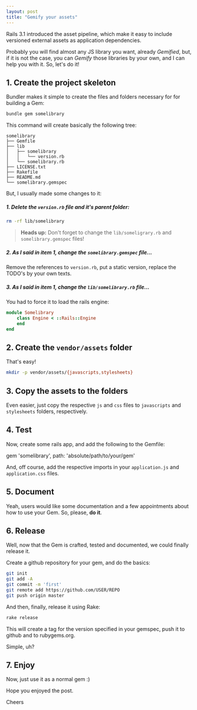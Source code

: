 ```yaml
---
layout: post
title: "Gemify your assets"
---
```


Rails 3.1 introduced the asset pipeline, which make it easy to include versioned
external assets as application dependencies.

Probably you will find almost any JS library you want, already _Gemified_,
but, if it is not the case, you can _Gemify_ those libraries by your own, and I
can help you with it. So, let's do it!

## 1. Create the project skeleton

Bundler makes it simple to create the files and folders necessary for for
building a Gem:

```bash
bundle gem somelibrary
```

This command will create basically the following tree:


    somelibrary
    ├── Gemfile
    ├── lib
    │   ├── somelibrary
    │   │   └── version.rb
    │   └── somelibrary.rb
    ├── LICENSE.txt
    ├── Rakefile
    ├── README.md
    └── somelibrary.gemspec


But, I usually made some changes to it:

##### 1. Delete the `version.rb` file and it's parent folder:

```bash
rm -rf lib/somelibrary
```

> **Heads up:** Don't forget to change the `lib/someligrary.rb` and
`somelibrary.gemspec` files!


##### 2. As I said in item 1, change the `somelibrary.gemspec` file...

Remove the references to `version.rb`, put a static version, replace the TODO's
by your own texts.

##### 3. As I said in item 1, change the `lib/somelibrary.rb` file...

You had to force it to load the rails engine:

```ruby
module Somelibrary
    class Engine < ::Rails::Engine
    end
end
```

## 2. Create the `vendor/assets` folder

That's easy!

```bash
mkdir -p vendor/assets/{javascripts,stylesheets}
```

## 3. Copy the assets to the folders

Even easier, just copy the respective `js` and `css` files to `javascripts`
and `stylesheets` folders, respectively.

## 4. Test

Now, create some rails app, and add the following to the Gemfile:

gem 'somelibrary', path: 'absolute/path/to/your/gem'

And, off course, add the respective imports in your `application.js` and
`application.css` files.

## 5. Document

Yeah, users would like some documentation and a few appointments about how to
use your Gem. So, please, **do it**.

## 6. Release

Well, now that the Gem is crafted, tested and documented, we could finally
release it.

Create a github repository for your gem, and do the basics:

```bash
git init
git add -A
git commit -m 'first'
git remote add https://github.com/USER/REPO
git push origin master
```

And then, finally, release it using Rake:

```bash
rake release
```

This will create a tag for the version specified in your gemspec, push it to
github and to rubygems.org.

Simple, uh?

## 7. Enjoy

Now, just use it as a normal gem :)

Hope you enjoyed the post.

Cheers
